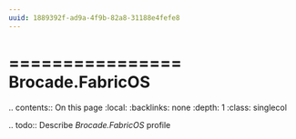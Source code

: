 ```yaml
---
uuid: 1889392f-ad9a-4f9b-82a8-31188e4fefe8
---
```



================
Brocade.FabricOS
================

.. contents:: On this page
    :local:
    :backlinks: none
    :depth: 1
    :class: singlecol

.. todo::
    Describe *Brocade.FabricOS* profile

